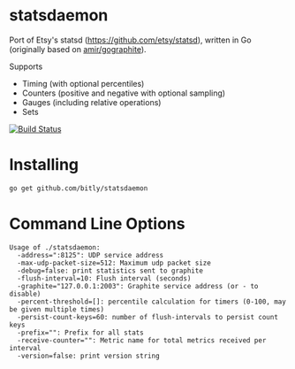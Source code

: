 statsdaemon
==========

Port of Etsy's statsd (https://github.com/etsy/statsd), written in Go (originally based 
on [amir/gographite](https://github.com/amir/gographite)).

Supports

* Timing (with optional percentiles)
* Counters (positive and negative with optional sampling)
* Gauges (including relative operations)
* Sets

[![Build Status](https://secure.travis-ci.org/bitly/statsdaemon.png)](http://travis-ci.org/bitly/statsdaemon)

Installing
==========

```bash
go get github.com/bitly/statsdaemon
```

Command Line Options
====================

```
Usage of ./statsdaemon:
  -address=":8125": UDP service address
  -max-udp-packet-size=512: Maximum udp packet size
  -debug=false: print statistics sent to graphite
  -flush-interval=10: Flush interval (seconds)
  -graphite="127.0.0.1:2003": Graphite service address (or - to disable)
  -percent-threshold=[]: percentile calculation for timers (0-100, may be given multiple times)
  -persist-count-keys=60: number of flush-intervals to persist count keys
  -prefix="": Prefix for all stats
  -receive-counter="": Metric name for total metrics received per interval
  -version=false: print version string
```
